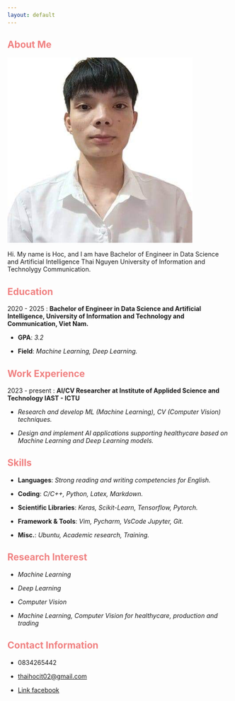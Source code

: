 ```yaml
---
layout: default
---
```


<h2 style="color: #F08080;">About Me</h2>

<img class="profile-picture" src="images/avatar.jpg">

Hi. My name is Hoc, and I am have Bachelor of Engineer in Data Science and Artificial Intelligence Thai Nguyen University of Information and Technolygy Communication.

<h2 style="color: #F08080;">Education</h2>

<i class="fa-solid fa-graduation-cap fa-lg" style="color: #df2050;"></i> 2020 - 2025 : **Bachelor of Engineer in Data Science and Artificial Intelligence, University of Information and Technology and Communication, Viet Nam.**

* **GPA**: *3.2*

* **Field**: *Machine Learning, Deep Learning.*

<h2 style="color: #F08080;">Work Experience</h2>

<i class="fa-solid fa-building" style="color: #cd182a;"></i> 2023 - present : **AI/CV Researcher at Institute of Applided Science and Technology IAST - ICTU**

* *Research and develop ML (Machine Learning), CV (Computer Vision) techniques.*

* *Design and implement AI applications supporting healthycare based on Machine Learning and Deep Learning models.*

<h2 style="color: #F08080;">Skills</h2>

* **Languages**: *Strong reading and writing competencies for English.*

* **Coding**: *C/C++, Python, Latex, Markdown.*

* **Scientific Libraries**: *Keras, Scikit-Learn, Tensorflow, Pytorch.*

* **Framework & Tools**: *Vim, Pycharm, VsCode Jupyter, Git.*

* **Misc.**: *Ubuntu, Academic research, Training.*

<h2 style="color: #F08080;">Research Interest</h2>

* *Machine Learning*

* *Deep Learning*

* *Computer Vision*

* *Machine Learning, Computer Vision for healthycare, production and trading*

<h2 style="color: #F08080;">Contact Information</h2>

* <i class="fa-solid fa-phone"></i> 0834265442

* <i class="fa-solid fa-envelope"></i> thaihocit02@gmail.com

* <i class="fa-brands fa-facebook"></i> [Link facebook](https://www.facebook.com/NguyenThaiHoc.IT)